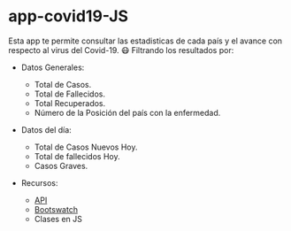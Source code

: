# app-covid19-JS

Esta app te permite consultar las estadisticas de cada país y el avance con respecto al virus del Covid-19. :mask: 
Filtrando los resultados por:

* Datos Generales:
  * Total de Casos.
  * Total de Fallecidos.
  * Total Recuperados.
  * Número de la Posición del país con la enfermedad.
  
* Datos del día:
  * Total de Casos Nuevos Hoy.
  * Total de fallecidos Hoy.
  * Casos Graves.
  
* Recursos:
  * [API](https://thevirustracker.com/)
  * [Bootswatch](https://bootswatch.com/)
  * Clases en JS

